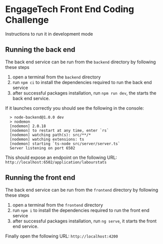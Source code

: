 # EngageTech Front End Coding Challenge

Instructions to run it in development mode

## Running the back end

The back end service can be run from the `backend` directory by following these steps

1. open a terminal from the `backend` directory
2. run `npm ci` to install the dependencies required to run the back end service
3. after successful packages installation, run `npm run dev`, the starts the back end service.

If it launches correctly you should see the following in the console:

```
  > node-backend@1.0.0 dev
  > nodemon
  [nodemon] 2.0.18
  [nodemon] to restart at any time, enter `rs`
  [nodemon] watching path(s): src/**/*
  [nodemon] watching extensions: ts
  [nodemon] starting `ts-node src/server/server.ts`
  Server listening on port 6502
```

This should expose an endpoint on the following URL:
`http://localhost:6502/application/labourstats`

## Running the front end

The back end service can be run from the `frontend` directory by following these steps

1. open a terminal from the `frontend` directory
2. run `npm i` to install the dependencies required to run the front end service
3. after successful packages installation, run `ng serve`, it starts the front end service.

Finally open the following URL:
`http://localhost:4200`
